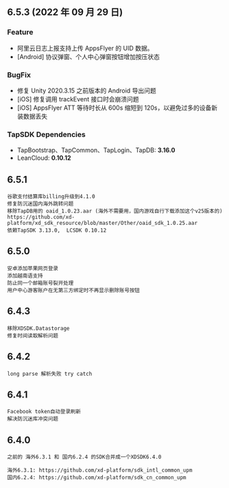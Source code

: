## 6.5.3 (2022 年 09 月 29 日)

### Feature

- 阿里云日志上报支持上传 AppsFlyer 的 UID 数据。
- [Android] 协议弹窗、个人中心弹窗按钮增加按压状态

### BugFix

- 修复 Unity 2020.3.15 之前版本的 Android 导出问题
- [iOS] 修复调用 trackEvent 接口时会崩溃问题
- [iOS] AppsFlyer ATT 等待时长从 600s 缩短到 120s，以避免过多的设备新装数据丢失

### TapSDK Dependencies

- TapBootstrap、TapCommon、TapLogin、TapDB: **3.16.0**
- LeanCloud: **0.10.12**
  
## 6.5.1
```
谷歌支付结算库billing升级到4.1.0 
修复防沉迷国内海外跳转问题
移除TapDB用的 oaid_1.0.23.aar (海外不需要用，国内游戏自行下载添加这个v25版本的) https://github.com/xd-platform/xd_sdk_resource/blob/master/Other/oaid_sdk_1.0.25.aar 
依赖TapSDK 3.13.0,  LCSDK 0.10.12
```

## 6.5.0
```
安卓添加苹果网页登录
添加越南语支持
防止同一个邮箱账号裂开处理
用户中心游客账户在无第三方绑定时不再显示删除账号按钮
```

## 6.4.3
```
移除XDSDK.Datastorage
修复时间读取解析问题 
```

## 6.4.2
```
long parse 解析失败 try catch 
```


## 6.4.1
```
Facebook token自动登录刷新
解决防沉迷库冲突问题
```

## 6.4.0
```
之前的 海外6.3.1 和 国内6.2.4 的SDK合并成一个XDSDK6.4.0

海外6.3.1: https://github.com/xd-platform/sdk_intl_common_upm
国内6.2.4: https://github.com/xd-platform/sdk_cn_common_upm
```